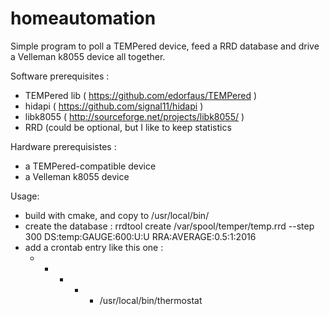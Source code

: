 homeautomation
==============

Simple program to poll a TEMPered device, feed a RRD database and drive a Velleman k8055 device all together.

Software prerequisites :
- TEMPered lib ( https://github.com/edorfaus/TEMPered )
- hidapi ( https://github.com/signal11/hidapi )
- libk8055 ( http://sourceforge.net/projects/libk8055/ )
- RRD (could be optional, but I like to keep statistics

Hardware prerequisistes :
- a TEMPered-compatible device
- a Velleman k8055 device

Usage:
- build with cmake, and copy to /usr/local/bin/
- create the database :
  rrdtool create /var/spool/temper/temp.rrd --step 300 DS:temp:GAUGE:600:U:U RRA:AVERAGE:0.5:1:2016
- add a crontab entry like this one :
  * * * * * /usr/local/bin/thermostat



